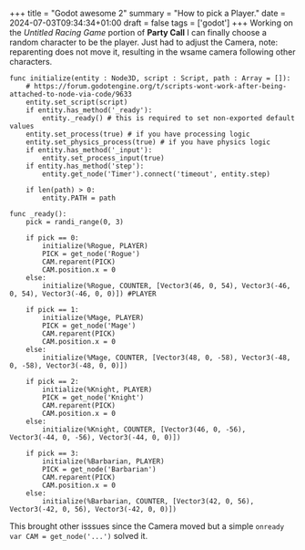 +++
title = "Godot awesome 2"
summary = "How to pick a Player."
date = 2024-07-03T09:34:34+01:00
draft = false
tags = ['godot']
+++
Working on the *Untitled Racing Game* portion of **Party Call** I can finally choose a random character to be the player.
Just had to adjust the Camera, note: reparenting does not move it, resulting in the wsame camera following other characters.
```
func initialize(entity : Node3D, script : Script, path : Array = []):
	# https://forum.godotengine.org/t/scripts-wont-work-after-being-attached-to-node-via-code/9633
	entity.set_script(script)
	if entity.has_method('_ready'):
		entity._ready() # this is required to set non-exported default values
	entity.set_process(true) # if you have processing logic
	entity.set_physics_process(true) # if you have physics logic
	if entity.has_method('_input'):
		entity.set_process_input(true)
	if entity.has_method('step'):
		entity.get_node('Timer').connect('timeout', entity.step)
		
	if len(path) > 0:
		entity.PATH = path

func _ready():
	pick = randi_range(0, 3)

	if pick == 0:
		initialize(%Rogue, PLAYER)
		PICK = get_node('Rogue')
		CAM.reparent(PICK)
		CAM.position.x = 0
	else:
		initialize(%Rogue, COUNTER, [Vector3(46, 0, 54), Vector3(-46, 0, 54), Vector3(-46, 0, 0)]) #PLAYER
		
	if pick == 1:
		initialize(%Mage, PLAYER)
		PICK = get_node('Mage')
		CAM.reparent(PICK)
		CAM.position.x = 0
	else:
		initialize(%Mage, COUNTER, [Vector3(48, 0, -58), Vector3(-48, 0, -58), Vector3(-48, 0, 0)])

	if pick == 2:
		initialize(%Knight, PLAYER)
		PICK = get_node('Knight')
		CAM.reparent(PICK)
		CAM.position.x = 0
	else:
		initialize(%Knight, COUNTER, [Vector3(46, 0, -56), Vector3(-44, 0, -56), Vector3(-44, 0, 0)])

	if pick == 3:
		initialize(%Barbarian, PLAYER)
		PICK = get_node('Barbarian')
		CAM.reparent(PICK)
		CAM.position.x = 0
	else:
		initialize(%Barbarian, COUNTER, [Vector3(42, 0, 56), Vector3(-42, 0, 56), Vector3(-42, 0, 0)])
```

This brought other isssues since the Camera moved but a simple `onready var CAM = get_node('...')` solved it.
